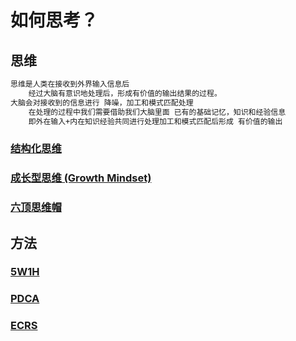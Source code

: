 # 如何思考？


## 思维
```md
思维是人类在接收到外界输入信息后
	经过大脑有意识地处理后，形成有价值的输出结果的过程。
大脑会对接收到的信息进行 降噪，加工和模式匹配处理
	在处理的过程中我们需要借助我们大脑里面 已有的基础记忆，知识和经验信息 
	即外在输入+内在知识经验共同进行处理加工和模式匹配后形成 有价值的输出
```
### [结构化思维](Thought/Structured/README.md)
### [成长型思维 (Growth Mindset)](Thought/Growth/README.md)
### [六顶思维帽](Six-Thinking-Hats.md)

## 方法
### [5W1H](method/5W1H.md)
### [PDCA](method/PDCA.md)
### [ECRS](method/ECRS.md)
